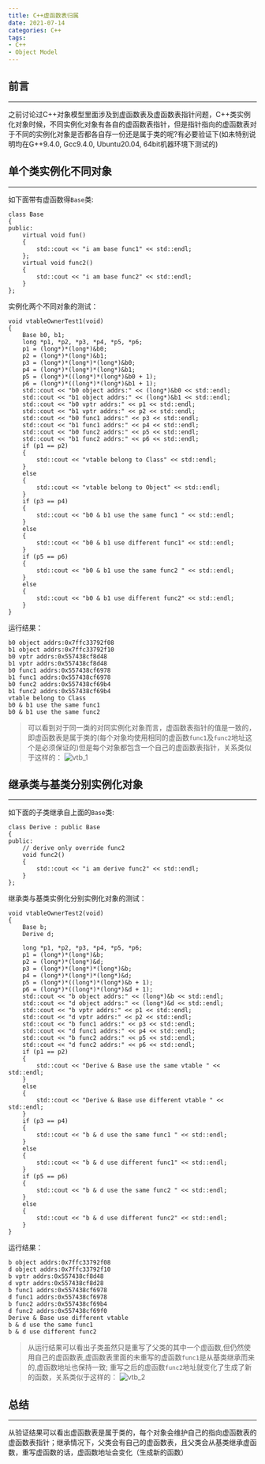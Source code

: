 ```yaml
---
title: C++虚函数表归属
date: 2021-07-14
categories: C++
tags:
- C++
- Object Model
---
```


## 前言
---
之前讨论过C++对象模型里面涉及到虚函数表及虚函数表指针问题，C++类实例化对象时候，不同实例化对象有各自的虚函数表指针，但是指针指向的虚函数表对于不同的实例化对象是否都各自存一份还是属于类的呢?有必要验证下(如未特别说明均在G++9.4.0, Gcc9.4.0, Ubuntu20.04, 64bit机器环境下测试的)

<!--more-->

## 单个类实例化不同对象
---

如下面带有虚函数得`Base`类:
```
class Base
{
public:
    virtual void fun() 
    {
        std::cout << "i am base func1" << std::endl;
    };
    virtual void func2()
    {
        std::cout << "i am base func2" << std::endl;
    }
};
```

实例化两个不同对象的测试：
```
void vtableOwnerTest1(void)
{
    Base b0, b1;
    long *p1, *p2, *p3, *p4, *p5, *p6;
    p1 = (long*)*(long*)&b0;
    p2 = (long*)*(long*)&b1;
    p3 = (long*)*(long*)*(long*)&b0;
    p4 = (long*)*(long*)*(long*)&b1;
    p5 = (long*)*((long*)*(long*)&b0 + 1);
    p6 = (long*)*((long*)*(long*)&b1 + 1);
    std::cout << "b0 object addrs:" << (long*)&b0 << std::endl;
    std::cout << "b1 object addrs:" << (long*)&b1 << std::endl;
    std::cout << "b0 vptr addrs:" << p1 << std::endl;
    std::cout << "b1 vptr addrs:" << p2 << std::endl;
    std::cout << "b0 func1 addrs:" << p3 << std::endl;
    std::cout << "b1 func1 addrs:" << p4 << std::endl;
    std::cout << "b0 func2 addrs:" << p5 << std::endl;
    std::cout << "b1 func2 addrs:" << p6 << std::endl;
    if (p1 == p2)
    {
        std::cout << "vtable belong to Class" << std::endl;
    }
    else
    {
        std::cout << "vtable belong to Object" << std::endl;
    }
    if (p3 == p4)
    {
        std::cout << "b0 & b1 use the same func1 " << std::endl;
    }
    else
    {
        std::cout << "b0 & b1 use different func1" << std::endl;
    }
    if (p5 == p6)
    {
        std::cout << "b0 & b1 use the same func2 " << std::endl;
    }
    else
    {
        std::cout << "b0 & b1 use different func2" << std::endl;
    }
}
```

运行结果：

    b0 object addrs:0x7ffc33792f08
    b1 object addrs:0x7ffc33792f10
    b0 vptr addrs:0x557438cf8d48
    b1 vptr addrs:0x557438cf8d48
    b0 func1 addrs:0x557438cf6978
    b1 func1 addrs:0x557438cf6978
    b0 func2 addrs:0x557438cf69b4
    b1 func2 addrs:0x557438cf69b4
    vtable belong to Class
    b0 & b1 use the same func1 
    b0 & b1 use the same func2 

>可以看到对于同一类的对同实例化对象而言，虚函数表指针的值是一致的，即虚函数表是属于类的(每个对象均使用相同的虚函数`func1`及`func2`地址这个是必须保证的)但是每个对象都包含一个自己的虚函数表指针，关系类似于这样的：
![vtb_1](vtable-base.png)

## 继承类与基类分别实例化对象
---
如下面的子类继承自上面的`Base`类:
```
class Derive : public Base 
{
public:
    // derive only override func2
    void func2()
    {
        std::cout << "i am derive func2" << std::endl;
    }
};
```

继承类与基类实例化分别实例化对象的测试：
```
void vtableOwnerTest2(void)
{
    Base b;
    Derive d;

    long *p1, *p2, *p3, *p4, *p5, *p6;
    p1 = (long*)*(long*)&b;
    p2 = (long*)*(long*)&d;
    p3 = (long*)*(long*)*(long*)&b;
    p4 = (long*)*(long*)*(long*)&d;
    p5 = (long*)*((long*)*(long*)&b + 1);
    p6 = (long*)*((long*)*(long*)&d + 1);
    std::cout << "b object addrs:" << (long*)&b << std::endl;
    std::cout << "d object addrs:" << (long*)&d << std::endl;
    std::cout << "b vptr addrs:" << p1 << std::endl;
    std::cout << "d vptr addrs:" << p2 << std::endl;
    std::cout << "b func1 addrs:" << p3 << std::endl;
    std::cout << "d func1 addrs:" << p4 << std::endl;
    std::cout << "b func2 addrs:" << p5 << std::endl;
    std::cout << "d func2 addrs:" << p6 << std::endl;
    if (p1 == p2)
    {
        std::cout << "Derive & Base use the same vtable " << std::endl;
    }
    else
    {
        std::cout << "Derive & Base use different vtable " << std::endl;
    }
    if (p3 == p4)
    {
        std::cout << "b & d use the same func1 " << std::endl;
    }
    else
    {
        std::cout << "b & d use different func1" << std::endl;
    }
    if (p5 == p6)
    {
        std::cout << "b & d use the same func2 " << std::endl;
    }
    else
    {
        std::cout << "b & d use different func2" << std::endl;
    }
}
```

运行结果：

    b object addrs:0x7ffc33792f08
    d object addrs:0x7ffc33792f10
    b vptr addrs:0x557438cf8d48
    d vptr addrs:0x557438cf8d28
    b func1 addrs:0x557438cf6978
    d func1 addrs:0x557438cf6978
    b func2 addrs:0x557438cf69b4
    d func2 addrs:0x557438cf69f0
    Derive & Base use different vtable 
    b & d use the same func1 
    b & d use different func2

> 从运行结果可以看出子类虽然只是重写了父类的其中一个虚函数,但仍然使用自己的虚函数表,虚函数表里面的未重写的虚函数`func1`是从基类继承而来的,虚函数地址也保持一致;
重写之后的虚函数`func2`地址就变化了生成了新的函数，关系类似于这样的：
![vtb_2](vtable-derive.png)

## 总结
---

从验证结果可以看出虚函数表是属于类的，每个对象会维护自己的指向虚函数表的虚函数表指针；继承情况下，父类会有自己的虚函数表，且父类会从基类继承虚函数，重写虚函数的话，虚函数地址会变化（生成新的函数）


